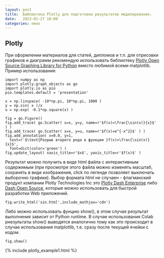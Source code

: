 ```yaml
---
layout: post
title:  Библиотека Plotly для подготовки результатов моделирования.
date:   2023-01-27 10:00
categories: news
---
```



## Plotly

При оформлении материалов для статей, дипломов и т.п. для отрисовки графиков и диаграмм рекомендую использовать библиотеку 
[Plotly Open Source Graphing Library for Python](https://plotly.com/python/) вместо любимой всеми matplotlib. Пример использования:

``````
import numpy as np
import plotly.graph_objects as go
import plotly.io as pio
pio.templates.default = 'presentation'

x = np.linspace( -10*np.pi, 10*np.pi, 1000 )
y = np.sin( x )/x
u = np.exp( -0.1*np.square(x) )

fig = go.Figure()
fig.add_trace( go.Scatter( x=x, y=y, name=r'$f(x)=\frac{\sin(x)}{x}$' ) )
fig.add_trace( go.Scatter( x=x, y=u, name=r'$f(x)=e^{-x^2}$' ) )
fig.add_annotation( x=0.0, y=1, 
  text=r'$\text{Разрыв второго рода в функции }f(x)=\frac{\sin(x)}{x}$', 
  font=dict(color='green') )
fig.update_layout( xaxis_title=r'$x$', yaxis_title=r'$f(x)$' )
``````
Результат можно получить в виде html файла с интерактивным содержимым (при просмотре этого файла можно изменять масштаб, сохранять в виде изображения, click по легенде позволяет выключать выборочно графики). Выбор формата html не случаен - флагманский продукт компании Plotly Technologies Inc это [Plotly Dash Enterprise](https://dash.gallery/Portal/) либо [Dash Open Source](https://dash.plotly.com/), которые можно использовать для быстрой разработки Web приложений.


``````
fig.write_html('sin.html',include_mathjax='cdn')
``````

Либо можно использовать фунцию show(), в этом случае результат выполнения зависит от Python runtime. В случае использования Colab рнезультаты show() выводятся аналогично тому как это происходит в случае использования matplotlib, т.е. сразу после текущей ячейки с кодом.


``````
fig.show()
``````


{% include plotly_example1.html %}





